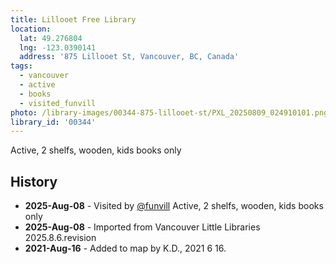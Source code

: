 ```yaml
---
title: Lillooet Free Library
location:
  lat: 49.276804
  lng: -123.0390141
  address: '875 Lillooet St, Vancouver, BC, Canada'
tags:
  - vancouver
  - active
  - books
  - visited_funvill
photo: /library-images/00344-875-lillooet-st/PXL_20250809_024910101.png
library_id: '00344'
---
```


Active, 2 shelfs, wooden, kids books only

## History

- **2025-Aug-08** - Visited by [@funvill](https://blog.abluestar.com) Active, 2 shelfs, wooden, kids books only
- **2025-Aug-08** - Imported from Vancouver Little Libraries 2025.8.6.revision
- **2021-Aug-16** - Added to map by K.D., 2021 6 16.

